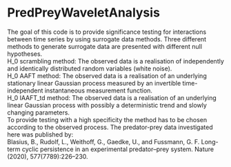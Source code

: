 # PredPreyWaveletAnalysis
The goal of this code is to provide significance testing for interactions between time series by using surrogate data methods. 
Three different methods to generate surrogate data are presented with different null hypotheses.  
H_0 scrambling method: The observed data is a realisation of independently and identically
distributed random variables (white noise).  
H_0 AAFT method: The observed data is a realisation of an underlying stationary linear Gaussian process measured by an invertible time-independent instantaneous measurement function.  
H_0 IAAFT_td method: The observed data is a realisation of an underlying linear Gaussian process with possibly a deterministic trend and slowly changing parameters.  
To provide testing with a high specificity the method has to be chosen according to the observed process.
The predator-prey data investigated here was published by:  
Blasius, B., Rudolf, L., Weithoff, G., Gaedke, U., and Fussmann, G. F. Long-term cyclic persistence in an experimental predator–prey system. Nature (2020), 577(7789):226–230.

